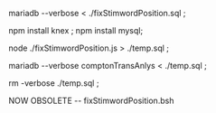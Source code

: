 
mariadb --verbose < ./fixStimwordPosition.sql ;

npm install knex ; npm install mysql;

node ./fixStimwordPosition.js > ./temp.sql ;

mariadb --verbose comptonTransAnlys < ./temp.sql ;

rm -verbose ./temp.sql ;

NOW OBSOLETE -- fixStimwordPosition.bsh
